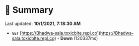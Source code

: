 # 📖 Summary
Last updated: **10/1/2021, 7:18:30 AM**

- `GET` [https://Bhadwa-sala.toxicblte.repl.co](https://Bhadwa-sala.toxicblte.repl.co) - **Down** (120337ms)
